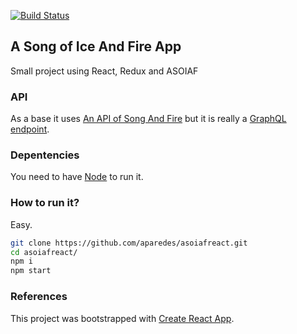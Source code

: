 [![Build Status](https://travis-ci.org/aparedes/asoiafreact.svg?branch=master)](https://travis-ci.org/aparedes/asoiafreact)

## A Song of Ice And Fire App
Small project using React, Redux and ASOIAF

### API
As a base it uses [An API of Song And Fire](http://anapioficeandfire.com) but it is really a [GraphQL endpoint](https://github.com/afram/iceandfire-graphql).

### Depentencies
You need to have [Node](https://nodejs.org) to run it.

### How to run it?
Easy.
```sh
git clone https://github.com/aparedes/asoiafreact.git
cd asoiafreact/
npm i
npm start
```

### References
This project was bootstrapped with [Create React App](https://github.com/facebookincubator/create-react-app).
